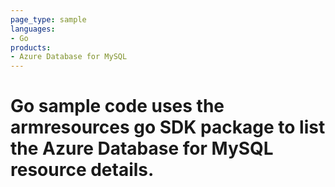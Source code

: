 ```yaml
---
page_type: sample
languages:
- Go
products:
- Azure Database for MySQL
---
```



# Go sample code uses the armresources go SDK package to list the Azure Database for MySQL resource details.
